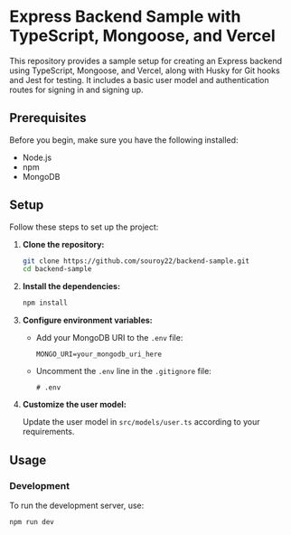 # Express Backend Sample with TypeScript, Mongoose, and Vercel

This repository provides a sample setup for creating an Express backend using TypeScript, Mongoose, and Vercel, along with Husky for Git hooks and Jest for testing. It includes a basic user model and authentication routes for signing in and signing up.

## Prerequisites

Before you begin, make sure you have the following installed:

- Node.js
- npm
- MongoDB

## Setup

Follow these steps to set up the project:

1. **Clone the repository:**

   ```bash
   git clone https://github.com/souroy22/backend-sample.git
   cd backend-sample
   ```

2. **Install the dependencies:**

   ```bash
   npm install
   ```

3. **Configure environment variables:**

   - Add your MongoDB URI to the `.env` file:

     ```env
     MONGO_URI=your_mongodb_uri_here
     ```

   - Uncomment the `.env` line in the `.gitignore` file:

     ```plaintext
     # .env
     ```

4. **Customize the user model:**

   Update the user model in `src/models/user.ts` according to your requirements.

## Usage

### Development

To run the development server, use:

```bash
npm run dev
```
